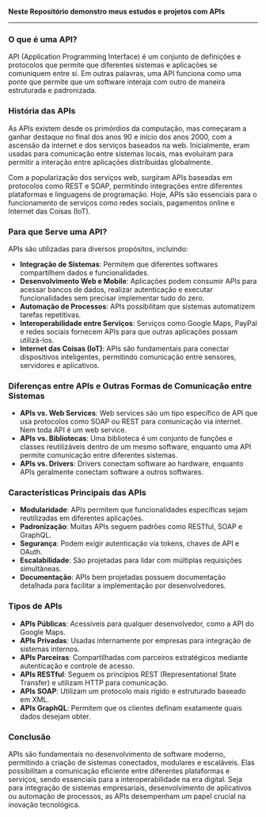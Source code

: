 **Neste Repositório demonstro meus estudos e projetos com APIs**

---

### O que é uma API?
API (Application Programming Interface) é um conjunto de definições e protocolos que permite que diferentes sistemas e aplicações se comuniquem entre si. Em outras palavras, uma API funciona como uma ponte que permite que um software interaja com outro de maneira estruturada e padronizada.

### História das APIs
As APIs existem desde os primórdios da computação, mas começaram a ganhar destaque no final dos anos 90 e início dos anos 2000, com a ascensão da internet e dos serviços baseados na web. Inicialmente, eram usadas para comunicação entre sistemas locais, mas evoluíram para permitir a interação entre aplicações distribuídas globalmente. 

Com a popularização dos serviços web, surgiram APIs baseadas em protocolos como REST e SOAP, permitindo integrações entre diferentes plataformas e linguagens de programação. Hoje, APIs são essenciais para o funcionamento de serviços como redes sociais, pagamentos online e Internet das Coisas (IoT).

### Para que Serve uma API?
APIs são utilizadas para diversos propósitos, incluindo:
- **Integração de Sistemas**: Permitem que diferentes softwares compartilhem dados e funcionalidades.
- **Desenvolvimento Web e Mobile**: Aplicações podem consumir APIs para acessar bancos de dados, realizar autenticação e executar funcionalidades sem precisar implementar tudo do zero.
- **Automação de Processos**: APIs possibilitam que sistemas automatizem tarefas repetitivas.
- **Interoperabilidade entre Serviços**: Serviços como Google Maps, PayPal e redes sociais fornecem APIs para que outras aplicações possam utilizá-los.
- **Internet das Coisas (IoT)**: APIs são fundamentais para conectar dispositivos inteligentes, permitindo comunicação entre sensores, servidores e aplicativos.

### Diferenças entre APIs e Outras Formas de Comunicação entre Sistemas
- **APIs vs. Web Services**: Web services são um tipo específico de API que usa protocolos como SOAP ou REST para comunicação via internet. Nem toda API é um web service.
- **APIs vs. Bibliotecas**: Uma biblioteca é um conjunto de funções e classes reutilizáveis dentro de um mesmo software, enquanto uma API permite comunicação entre diferentes sistemas.
- **APIs vs. Drivers**: Drivers conectam software ao hardware, enquanto APIs geralmente conectam software a outros softwares.

### Características Principais das APIs
- **Modularidade**: APIs permitem que funcionalidades específicas sejam reutilizadas em diferentes aplicações.
- **Padronização**: Muitas APIs seguem padrões como RESTful, SOAP e GraphQL.
- **Segurança**: Podem exigir autenticação via tokens, chaves de API e OAuth.
- **Escalabilidade**: São projetadas para lidar com múltiplas requisições simultâneas.
- **Documentação**: APIs bem projetadas possuem documentação detalhada para facilitar a implementação por desenvolvedores.

### Tipos de APIs
- **APIs Públicas**: Acessíveis para qualquer desenvolvedor, como a API do Google Maps.
- **APIs Privadas**: Usadas internamente por empresas para integração de sistemas internos.
- **APIs Parceiras**: Compartilhadas com parceiros estratégicos mediante autenticação e controle de acesso.
- **APIs RESTful**: Seguem os princípios REST (Representational State Transfer) e utilizam HTTP para comunicação.
- **APIs SOAP**: Utilizam um protocolo mais rígido e estruturado baseado em XML.
- **APIs GraphQL**: Permitem que os clientes definam exatamente quais dados desejam obter.

### Conclusão
APIs são fundamentais no desenvolvimento de software moderno, permitindo a criação de sistemas conectados, modulares e escaláveis. Elas possibilitam a comunicação eficiente entre diferentes plataformas e serviços, sendo essenciais para a interoperabilidade na era digital. Seja para integração de sistemas empresariais, desenvolvimento de aplicativos ou automação de processos, as APIs desempenham um papel crucial na inovação tecnológica.
